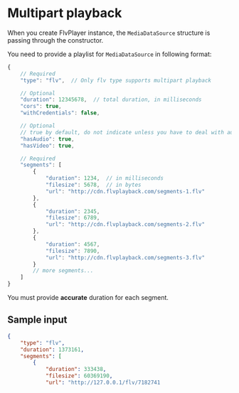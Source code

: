 
Multipart playback
==================
When you create FlvPlayer instance, the `MediaDataSource` structure is passing through the constructor.

You need to provide a playlist for `MediaDataSource` in following format:

```js
{
    // Required
    "type": "flv",  // Only flv type supports multipart playback

    // Optional
    "duration": 12345678,  // total duration, in milliseconds
    "cors": true,
    "withCredentials": false,

    // Optional
    // true by default, do not indicate unless you have to deal with audio-only or video-only stream
    "hasAudio": true,
    "hasVideo": true,

    // Required
    "segments": [
        {
            "duration": 1234,  // in milliseconds
            "filesize": 5678,  // in bytes
            "url": "http://cdn.flvplayback.com/segments-1.flv"
        },
        {
            "duration": 2345,
            "filesize": 6789,
            "url": "http://cdn.flvplayback.com/segments-2.flv"
        },
        {
            "duration": 4567,
            "filesize": 7890,
            "url": "http://cdn.flvplayback.com/segments-3.flv"
        }
        // more segments...
    ]
}
```

You must provide **accurate** duration for each segment.

## Sample input
```json
{
    "type": "flv",
    "duration": 1373161,
    "segments": [
        {
            "duration": 333438,
            "filesize": 60369190,
            "url": "http://127.0.0.1/flv/7182741